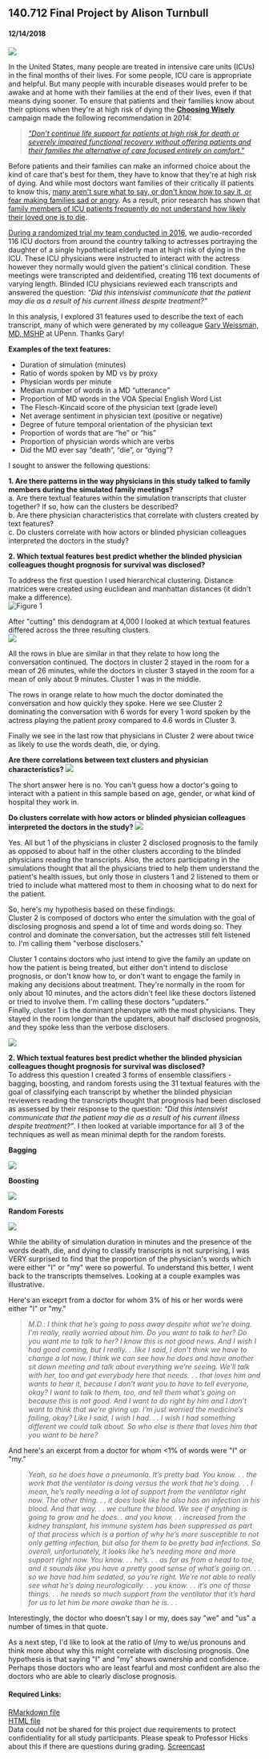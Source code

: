 ## 140.712 Final Project by Alison Turnbull
#### 12/14/2018

![](https://www.gannett-cdn.com/-mm-/25c93263162956e2ad6114deacd3ddda17dd1806/c=76-0-1924-1390/local/-/media/USATODAY/USATODAY/2013/10/02/1380759154000-GAN-HLTH-COMA-DEMENTIA-100213.jpg?width=534&height=401&fit=crop)


In the United States, many people are treated in intensive care units (ICUs) in the final months of their lives.  For some people, ICU care is appropriate and helpful.  But many people with incurable diseases would prefer to be awake and at home with their families at the end of their lives, even if that means dying sooner.  To ensure that patients and their families know about their options when they're at high risk of dying the [**Choosing Wisely**](http://www.choosingwisely.org/) campaign made the following recommendation in 2014: 

> [*"Don’t continue life support for patients at high risk for death or severely impaired functional recovery without offering patients and their families the alternative of care focused entirely on comfort."*](http://www.choosingwisely.org/clinician-lists/critical-care-societies-collaborative-life-support-for-patients-at-high-risk-for-death-or-severely-impaired-functional-recovery/)

Before patients and their families can make an informed choice about the kind of care that's best for them, they have to know that they're at high risk of dying. And while most doctors want families of their critically ill patients to know this, [many aren't sure what to say, or don't know how to say it, or fear making families sad or angry](https://www.ncbi.nlm.nih.gov/pmc/articles/PMC5059504/).  As a result, prior research has shown that [family members of ICU patients frequently do not understand how likely their loved one is to die](https://www.ncbi.nlm.nih.gov/pubmed/27187301). 

[During a randomized trial my team conducted in 2016](https://www.piperscience.org/scip), we audio-recorded 116 ICU doctors from around the country talking to actresses portraying the daughter of a single hypothetical elderly man at high risk of dying in the ICU.  These ICU physicians were instructed to interact with the actress however they normally would given the patient's clinical condition. These meetings were transcripted and deidentified, creating 116 text documents of varying length. Blinded ICU physicians reviewed each transcripts and answered the question: *"Did this intensivist communicate that the patient may die as a result of his current illness despite treatment?"*

In this analysis, I explored 31 features used to describe the text of each transcript, many of which were generated by my colleague [Gary Weissman, MD, MSHP](https://www.med.upenn.edu/apps/faculty/index.php/g353/p6504556) at UPenn. Thanks Gary!

**Examples of the text features:**  
* Duration of simulation (minutes)   
* Ratio of words spoken by MD vs by proxy  
* Physician words per minute  
* Median number of words in a MD “utterance”  
* Proportion of MD words in the VOA Special English Word List  
* The Flesch-Kincaid score of the physician text (grade level)  
* Net average sentiment in physician text (positive or negative)  
* Degree of future temporal orientation of the physician text   
* Proportion of words that are “he” or “his”  
* Proportion of physician words which are verbs  
* Did the MD ever say “death”, “die”, or “dying”?  


I sought to answer the following questions: 

**1. Are there patterns in the way physicians in this study talked to family members during the simulated family meetings?**  
        a. Are there textual features within the simulation transcripts that cluster together? If so, how can the clusters be described?  
        b. Are there physician characteristics that correlate with clusters created by text features?  
        c. Do clusters correlate with how actors or blinded physician colleagues interpreted the doctors in the study?  

**2. Which textual features best predict whether the blinded physician colleagues thought prognosis for survival was disclosed?**  
        
To address the first question I used hierarchical clustering.  Distance matrices were created using euclidean and manhattan distances (it didn't make a difference).  
![Figure 1](images/Dendogram_1.png)


After "cutting" this dendogram at 4,000 I looked at which textual features differed across the three resulting clusters.  
![](images/Table_1.png)

All the rows in blue are similar in that they relate to how long the conversation continued.  The doctors in cluster 2 stayed in the room for a mean of 26 minutes, while the doctors in cluster 3 stayed in the room for a mean of only about 9 minutes.  Cluster 1 was in the middle. 

The rows in orange relate to how much the doctor dominated the conversation and how quickly they spoke.  Here we see Cluster 2 dominating the conversation with 6 words for every 1 word spoken by the actress playing the patient proxy compared to 4.6 words in Cluster 3.  

Finally we see in the last row that physicians in Cluster 2 were about twice as likely to use the words death, die, or dying. 

**Are there correlations between text clusters and physician characteristics?**
![](images/Table_2.png)

The short answer here is no.  You can't guess how a doctor's going to interact with a patient in this sample based on age, gender, or what kind of hospital they work in.

**Do clusters correlate with how actors or blinded physician colleagues interpreted the doctors in the study?**
![](images/Table_3.png)

Yes.  All but 1 of the physicians in cluster 2 disclosed prognosis to the family as opposed to about half in the other clusters according to the blinded physicians reading the transcripts. Also, the actors participating in the simulations thought that all the physicians tried to help them understand the patient's health issues, but only those in clusters 1 and 2 listened to them or tried to include what mattered most to them in choosing what to do next for the patient.  

So, here's my hypothesis based on these findings:   
Cluster 2 is composed of doctors who enter the simulation with the goal of disclosing prognosis and spend a lot of time and words doing so. They control and dominate the conversation, but the actresses still felt listened to.  I'm calling them "verbose disclosers."  

Cluster 1 contains doctors who just intend to give the family an update on how the patient is being treated, but either don't intend to disclose prognosis, or don't know how to, or don't want to engage the family in making any decisions about treatment.  They're normally in the room for only about 10 minutes, and the actors didn't feel like these doctors listened or tried to involve them. I'm calling these doctors "updaters."  
Finally, cluster 1 is the dominant phenotype with the most physicians.  They stayed in the room longer than the updaters, about half disclosed prognosis, and they spoke less than the verbose disclosers. 

![](images/Figure_1.png)

**2. Which textual features best predict whether the blinded physician colleagues thought prognosis for survival was disclosed?**  
To address this question I created 3 forms of ensemble classifiers - bagging, boosting, and random forests using the 31 textual features with the goal of classifying each transcript by whether the blinded physician reviewers reading the transcripts thought that prognosis had been disclosed as assessed by their response to the question: *"Did this intensivist communicate that the patient may die as a result of his current illness despite treatment?"*.  I then looked at variable importance for all 3 of the techniques as well as mean minimal depth for the random forests.  

**Bagging**

![](images/Bagging.png)


**Boosting**

![](images/Boosting.png)


**Random Forests**

![](images/RF.png)


While the ability of simulation duration in minutes and the presence of the words death, die, and dying to classify transcripts is not surprising, I was VERY surprised to find that the proportion of the physician's words which were either "I" or "my" were so powerful.  To understand this better, I went back to the transcripts themselves.  Looking at a couple examples was illustrative.  

Here's an exceprt from a doctor for whom 3% of his or her words were either "I" or "my."

>*M.D.:  I think that he’s going to pass away despite what we’re doing.  I’m really, really worried about him.  Do you want to talk to her?  Do you want me to talk to her?  I know this is not good news.  And I wish I had good coming, but I really. . .like I said, I don’t think we have to change a lot now.  I think we can see how he does and have another sit down meeting and talk about everything we’re seeing.  We’ll talk with her, too and get everybody here that needs. . . that loves him and wants to hear it, because I don’t want you to have to tell everyone, okay?  I want to talk to them, too, and tell them what’s going on because this is not good.  And I want to do right by him and I don’t want to think that we’re giving up.  I’m just worried the medicine’s failing, okay?  Like I said, I wish I had. . . I wish I had something different we could talk about.   So who else is there that loves him that you want to be here?*

And here's an excerpt from a doctor for whom <1% of words were "I" or "my."

>*Yeah, so he does have a pneumonia. It’s pretty bad.  You know. . . the work that the ventilator is doing versus the work that he’s doing. . . I mean, he’s really needing a lot of support from the ventilator right now.  The other thing. . . it does look like he also has an infection in his blood.  And that way. . . we culture the blood.  We see if anything is going to grow and he does. . and you know. . . increased from the kidney transplant, his immune system has been suppressed as part of that process which is a portion of why he’s more susceptible to not only getting infection, but also for them to be pretty bad infections.  So overall, unfortunately, it looks like he’s needing more and more support right now.  You know. . . he’s. . . as far as from a head to toe, and it sounds like you have a pretty good sense of what’s going on. . . so we have had him sedated, so you’re right.  We’re not able to really see what he’s doing neurologically. . . you know. . . it’s one of those things. . . he needs so much support from the ventilator that it’s hard for us to let him be more awake than he is. . .*

Interestingly, the doctor who doesn't say I or my, does say "we" and "us" a number of times in that quote.  

As a next step, I'd like to look at the ratio of I/my to we/us pronouns and think more about why this might correlate with disclosing prognosis.  One hypothesis is that saying "I" and "my" shows ownership and confidence.  Perhaps those doctors who are least fearful and most confident are also the doctors who are able to clearly disclose prognosis.  

#### Required Links:  
[RMarkdown file](https://github.com/aeturnbull/140.712_Final/blob/master/20181204_Final.Rmd)  
[HTML file](https://github.com/aeturnbull/140.712_Final/blob/master/20181204_Final.html)  
Data could not be shared for this project due requirements to protect confidentiality for all study participants.  Please speak to Professor Hicks about this if there are questions during grading. 
[Screencast](https://youtu.be/brOlIdLpyq8)